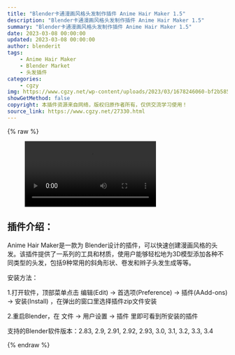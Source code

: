 ```yaml
---
title: "Blender卡通漫画风格头发制作插件 Anime Hair Maker 1.5"
description: "Blender卡通漫画风格头发制作插件 Anime Hair Maker 1.5"
summary: "Blender卡通漫画风格头发制作插件 Anime Hair Maker 1.5"
date: 2023-03-08 00:00:00
updated: 2023-03-08 00:00:00
author: blenderit
tags: 
    - Anime Hair Maker
    - Blender Market
    - 头发插件
categories:
    - cgzy
img: https://www.cgzy.net/wp-content/uploads/2023/03/1678246060-bf2b585aaeb7a04.jpg
showGetMethod: false
copyright: 本插件资源来自网络，版权归原作者所有，仅供交流学习使用！
source_link: https://www.cgzy.net/27330.html
---
```


{% raw %}
<figure class="wp-block-video aligncenter"><video controls src="https://cloud.video.taobao.com//play/u/717183932/p/1/e/6/t/1/399962652896.mp4"></video></figure><div class="wp-block-pandastudio-title"><div class="title_style_01"><h2 id="h2-0">插件介绍：</h2></div></div><p class="is-style-text-indent-2em">Anime Hair Maker是一款为 Blender设计的插件，可以快速创建漫画风格的头发。该插件提供了一系列的工具和材质，使用户能够轻松地为3D模型添加各种不同类型的头发，包括9种常用的斜角形状、卷发和辫子头发生成等等。</p><div class="wp-block-pandastudio-title"><div class="title_style_01"><p>安装方法：</p></div></div><p>1.打开软件，顶部菜单点击 编辑(Edit) → 首选项(Preference) → 插件(AAdd-ons) → 安装(Install) ，在弹出的窗口里选择插件zip文件安装</p><p>2.重启Blender，在 文件 → 用户设置 → 插件 里即可看到所安装的插件</p><div class="wp-block-pandastudio-tips"><div class="tip success "><p>支持的Blender软件版本：2.83, 2.9, 2.91, 2.92, 2.93, 3.0, 3.1, 3.2, 3.3, 3.4</p>
</div></div>
<div style="display: none">cgzy</div>
{% endraw %}